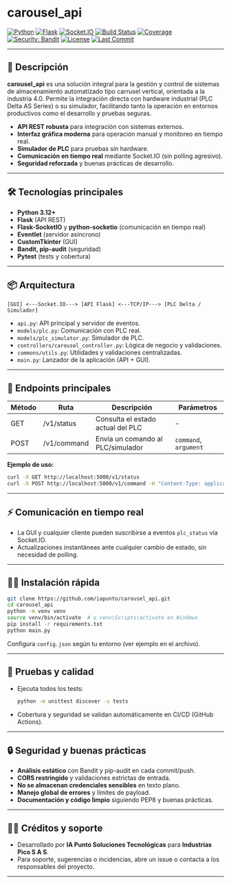 # carousel_api

[![Python](https://img.shields.io/badge/Python-3.12%2B-blue?logo=python)](https://www.python.org/)
[![Flask](https://img.shields.io/badge/Flask-API-lightgrey?logo=flask)](https://flask.palletsprojects.com/)
[![Socket.IO](https://img.shields.io/badge/Socket.IO-Realtime-blue?logo=socket.io)](https://socket.io/)
[![Build Status](https://github.com/iapunto/carousel_api/actions/workflows/ci.yml/badge.svg)](https://github.com/iapunto/carousel_api/actions)
[![Coverage](https://img.shields.io/badge/Coverage-Automático-brightgreen?logo=pytest)](https://github.com/iapunto/carousel_api/actions)
[![Security: Bandit](https://img.shields.io/badge/security-bandit-yellow.svg)](https://github.com/PyCQA/bandit)
[![License](https://img.shields.io/github/license/iapunto/carousel_api?color=blue)](LICENSE)
[![Last Commit](https://img.shields.io/github/last-commit/iapunto/carousel_api?color=informational)](https://github.com/iapunto/carousel_api/commits/main)

---

## 🚀 Descripción

**carousel_api** es una solución integral para la gestión y control de sistemas de almacenamiento automatizado tipo carrusel vertical, orientada a la industria 4.0. Permite la integración directa con hardware industrial (PLC Delta AS Series) o su simulador, facilitando tanto la operación en entornos productivos como el desarrollo y pruebas seguras.

- **API REST robusta** para integración con sistemas externos.
- **Interfaz gráfica moderna** para operación manual y monitoreo en tiempo real.
- **Simulador de PLC** para pruebas sin hardware.
- **Comunicación en tiempo real** mediante Socket.IO (sin polling agresivo).
- **Seguridad reforzada** y buenas prácticas de desarrollo.

---

## 🛠️ Tecnologías principales

- **Python 3.12+**
- **Flask** (API REST)
- **Flask-SocketIO** y **python-socketio** (comunicación en tiempo real)
- **Eventlet** (servidor asíncrono)
- **CustomTkinter** (GUI)
- **Bandit, pip-audit** (seguridad)
- **Pytest** (tests y cobertura)

---

## 📦 Arquitectura

```
[GUI] <---Socket.IO---> [API Flask] <---TCP/IP---> [PLC Delta / Simulador]
```

- `api.py`: API principal y servidor de eventos.
- `models/plc.py`: Comunicación con PLC real.
- `models/plc_simulator.py`: Simulador de PLC.
- `controllers/carousel_controller.py`: Lógica de negocio y validaciones.
- `commons/utils.py`: Utilidades y validaciones centralizadas.
- `main.py`: Lanzador de la aplicación (API + GUI).

---

## 🔗 Endpoints principales

| Método | Ruta           | Descripción                        | Parámetros         |
|--------|----------------|------------------------------------|--------------------|
| GET    | /v1/status     | Consulta el estado actual del PLC  | -                  |
| POST   | /v1/command    | Envía un comando al PLC/simulador  | `command`, `argument` |

**Ejemplo de uso:**

```bash
curl -X GET http://localhost:5000/v1/status
curl -X POST http://localhost:5000/v1/command -H "Content-Type: application/json" -d '{"command":1,"argument":3}'
```

---

## ⚡ Comunicación en tiempo real

- La GUI y cualquier cliente pueden suscribirse a eventos `plc_status` vía Socket.IO.
- Actualizaciones instantáneas ante cualquier cambio de estado, sin necesidad de polling.

---

## 🧑‍💻 Instalación rápida

   ```bash
git clone https://github.com/iapunto/carousel_api.git
cd carousel_api
   python -m venv venv
source venv/bin/activate  # o venv\Scripts\activate en Windows
   pip install -r requirements.txt
python main.py
```

Configura `config.json` según tu entorno (ver ejemplo en el archivo).

---

## 🧪 Pruebas y calidad

- Ejecuta todos los tests:

  ```bash
  python -m unittest discover -s tests
  ```

- Cobertura y seguridad se validan automáticamente en CI/CD (GitHub Actions).

---

## 🔒 Seguridad y buenas prácticas

- **Análisis estático** con Bandit y pip-audit en cada commit/push.
- **CORS restringido** y validaciones estrictas de entrada.
- **No se almacenan credenciales sensibles** en texto plano.
- **Manejo global de errores** y límites de payload.
- **Documentación y código limpio** siguiendo PEP8 y buenas prácticas.

---

## 👨‍🏭 Créditos y soporte

- Desarrollado por **IA Punto Soluciones Tecnológicas** para **Industrias Pico S A S**.
- Para soporte, sugerencias o incidencias, abre un issue o contacta a los responsables del proyecto.

---
